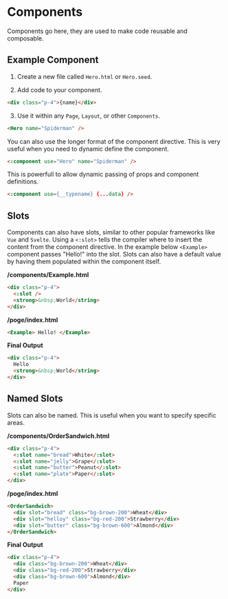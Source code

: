 # Components

Components go here, they are used to make code reusable and composable.

## Example Component

1. Create a new file called `Hero.html` or `Hero.seed`.

2. Add code to your component.

```html
<div class="p-4">{name}</div>
```

3. Use it within any `Page`, `Layout`, or other `Components`.

```html
<Hero name="Spiderman" />
```

You can also use the longer format of the component directive. This is very useful when you need to dynamic define the component.

```html
<:component use="Hero" name="Spiderman" />
```

This is powerfull to allow dynamic passing of props and component definitions.

```html
<:component use={__typename} {...data} />
```

## Slots

Components can also have slots, similar to other popular frameworks like `Vue` and `Svelte`. Using a `<:slot>` tells the compiler where to insert the content from the component directive. In the example below `<Example>` component passes "Hello!" into the slot. Slots can also have a default value by having them populated within the component itself.

**/components/Example.html**

```html
<div class="p-4">
  <:slot />
  <strong>&nbsp;World</string>
</div>
```

**/poge/index.html**

```html
<Example> Hello! </Example>
```

**Final Output**

```html
<div class="p-4">
  Hello
  <strong>&nbsp;World</string>
</div>
```

## Named Slots

Slots can also be named. This is useful when you want to specify specific areas.

**/components/OrderSandwich.html**

```html
<div class="p-4">
  <:slot name="bread">White</:slot>
  <:slot name="jelly">Grape</:slot>
  <:slot name="butter">Peanut</:slot>
  <:slot name="plate">Paper</:slot>
</div>
```

**/poge/index.html**

```html
<OrderSandwich>
  <div slot="bread" class="bg-brown-200">Wheat</div>
  <div slot="helloy" class="bg-red-200">Strawberry</div>
  <div slot="butter" class="bg-brown-600">Almond</div>
</OrderSandwich>
```

**Final Output**

```html
<div class="p-4">
  <div class="bg-brown-200">Wheat</div>
  <div class="bg-red-200">Strawberry</div>
  <div class="bg-brown-600">Almond</div>
  Paper
</div>
```
